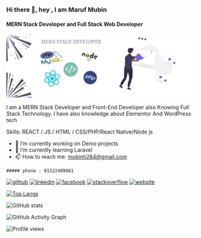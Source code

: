 ### Hi there 👋, hey , I am Maruf Mubin
#### MERN Stack Developer and Full Stack Web Developer
![MERN Stack Developer and Full Stack Web Developer](https://raw.githubusercontent.com/MarufMobin/MarufMobin/main/mern.jpg)

I am a MERN Stack Developer and Front-End Developer also Knowing Full Stack Technology. I have also knowledge about Elementor And WordPress tech

Skills: REACT / JS / HTML / CSS/PHP/React Native/Node js

- 🔭 I’m currently working on Demo projects 
- 🌱 I’m currently learning Laravel 
- 📫 How to reach me: mobinh264@gmail.com 

```
##### phone : 01322409861
```
[<img src='https://cdn.jsdelivr.net/npm/simple-icons@3.0.1/icons/github.svg' alt='github' height='40'>](https://github.com/marufmobin)  [<img src='https://cdn.jsdelivr.net/npm/simple-icons@3.0.1/icons/linkedin.svg' alt='linkedin' height='40'>](https://www.linkedin.com/in//mobin-hossain-026a48227//)  [<img src='https://cdn.jsdelivr.net/npm/simple-icons@3.0.1/icons/facebook.svg' alt='facebook' height='40'>](https://www.facebook.com/mdmarufhussion.mobin)  [<img src='https://cdn.jsdelivr.net/npm/simple-icons@3.0.1/icons/stackoverflow.svg' alt='stackoverflow' height='40'>](https://stackoverflow.com/users/16837730/md-maruf-mobin)  [<img src='https://cdn.jsdelivr.net/npm/simple-icons@3.0.1/icons/icloud.svg' alt='website' height='40'>](https://marufmubin.com/)  

[![Top Langs](https://github-readme-stats.vercel.app/api/top-langs/?username=marufmobin)](https://github.com/anuraghazra/github-readme-stats)

![GitHub stats](https://github-readme-stats.vercel.app/api?username=marufmobin&show_icons=true)  

![GitHub Activity Graph](https://activity-graph.herokuapp.com/graph?username=marufmobin)  

![Profile views](https://gpvc.arturio.dev/marufmobin)  
